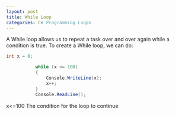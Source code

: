 ```yaml
--- 
layout: post
title: While Loop
categories: C# Programming Loops
---
```

 A While loop allows us to repeat a task over and over again while a condition is true. 
 To create a While loop, we can do:
 
 ```csharp
 int x = 0;

            while (x <= 100)
            {
                Console.WriteLine(x);
                x++;
            }
            Console.ReadLine();
 
 ```
 x<=100    The condition for the loop to continue
 
 

